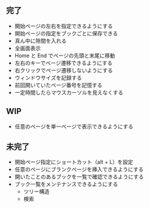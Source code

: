 ## 完了
- 開始ページの左右を指定できるようにする
- 開始ページの指定をブックごとに保存できる
- 真ん中に隙間を入れる
- 全画面表示
- Home と End でページの先頭と末尾に移動
- 左右のキーでページ遷移できるようにする
- 右クリックでページ遷移しないようにする
- ウィンドウサイズを記録する
- 前回開いていたページ番号を記憶する
- 一定時間したらマウスカーソルを見えなくする

## WIP
- 任意のページを単一ページで表示できるようにする

## 未完了
- 開始ページ指定にショートカット（alt + L）を設定
- 任意のページにブランクページを挿入できるようにする
- 開いたことのあるブックを一覧で確認できるようにする
- ブック一覧をメンテナンスできるようにする
    - ツリー構造
    - 検索
